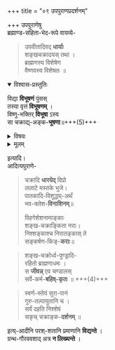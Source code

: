 +++
title = "०९ उपपुराणप्रदर्शनम्"

+++
उपपुराणेषु  
ब्रह्माण्ड-संहिता-भेद-रूपे वायव्ये-

> उपवीतादिवद् **धार्याः**  
शङ्खचक्रादयस् तथा ।  
ब्राह्मणस्य विशेषेण  
वैष्णवस्य विशेषतः ॥  
>

<details open><summary>विश्वास-प्रस्तुतिः</summary>

विद्या **विभूषणं** पुंसस्  
तस्या वृत्तं **विभूषणम्** ।  
विष्णु-भक्तिर् **विभूषा** ऽस्य  
सा चक्राद्य्-अङ्क-**भूषणा**॥+++(5)+++
</details>

<details><summary>विषयः</summary>

विद्या, ताप-संस्कारः, भक्तिः,आचारः
</details>


<details><summary>मूलम्</summary>

विद्या **विभूषणं** पुंसस्  
तस्या वृत्तं **विभूषणम्** ।  
विष्णु-भक्तिर् **विभूषा** ऽस्य  
सा चक्राद्य्-अङ्क-**भूषणा**॥+++(5)+++
</details>


इत्यादि।  
आदित्यपुराणे-  

> चक्रादि **धारयेद्** विप्रो  
> ललाटे मस्तके भुजे।  
> पातकादि-विशुद्ध्य्-अर्थं  
> भव-क्लेश-**विनाशिनम्**॥
>
> विहगेशेशनामाङ्काः  
> शङ्ख-चक्राङ्किता नराः।  
निश्शङ्काश्च निरातङ्कास् ते  
सङ्कर्षण-किङ्-**कराः**॥

> शङ्ख-चक्रोर्ध्व-पुण्ड्रादि-  
रहितो ब्राह्मणाधमः ।  
स **जीवन्न्** एव चण्डालस्  
सर्वे-कर्म-**बहिष्-कृतः** ॥ +++(4)+++

> स्वर्ण-स्तेयं सुरा-पानं  
> गुरु-तल्पायुतानि च ।  
> सर्वं दहति निश्शेषं  
> सकृच् चक्राङ्क-**दर्शनम्** ॥  

इत्य्-आदीनि परश्-शतानि प्रमाणानि **विद्यन्ते** ।  
ग्रन्थ-गौरववशाद् अत्र **न लिख्यन्ते** ।  

